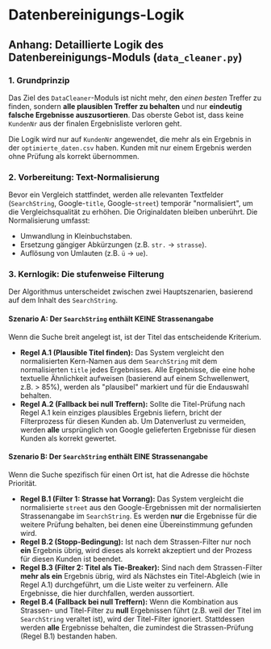 # Datenbereinigungs-Logik

## Anhang: Detaillierte Logik des Datenbereinigungs-Moduls (`data_cleaner.py`)

### 1. Grundprinzip

Das Ziel des `DataCleaner`-Moduls ist nicht mehr, den *einen besten* Treffer zu finden, sondern **alle plausiblen Treffer zu behalten** und nur **eindeutig falsche Ergebnisse auszusortieren**. Das oberste Gebot ist, dass keine `KundenNr` aus der finalen Ergebnisliste verloren geht.

Die Logik wird nur auf `KundenNr` angewendet, die mehr als ein Ergebnis in der `optimierte_daten.csv` haben. Kunden mit nur einem Ergebnis werden ohne Prüfung als korrekt übernommen.

### 2. Vorbereitung: Text-Normalisierung

Bevor ein Vergleich stattfindet, werden alle relevanten Textfelder (`SearchString`, Google-`title`, Google-`street`) temporär "normalisiert", um die Vergleichsqualität zu erhöhen. Die Originaldaten bleiben unberührt. Die Normalisierung umfasst:

* Umwandlung in Kleinbuchstaben.
* Ersetzung gängiger Abkürzungen (z.B. `str.` → `strasse`).
* Auflösung von Umlauten (z.B. `ü` → `ue`).

### 3. Kernlogik: Die stufenweise Filterung

Der Algorithmus unterscheidet zwischen zwei Hauptszenarien, basierend auf dem Inhalt des `SearchString`.

#### Szenario A: Der `SearchString` enthält KEINE Strassenangabe

Wenn die Suche breit angelegt ist, ist der Titel das entscheidende Kriterium.

* **Regel A.1 (Plausible Titel finden):** Das System vergleicht den normalisierten Kern-Namen aus dem `SearchString` mit dem normalisierten `title` jedes Ergebnisses. Alle Ergebnisse, die eine hohe textuelle Ähnlichkeit aufweisen (basierend auf einem Schwellenwert, z.B. > 85%), werden als "plausibel" markiert und für die Endauswahl behalten.
* **Regel A.2 (Fallback bei null Treffern):** Sollte die Titel-Prüfung nach Regel A.1 kein einziges plausibles Ergebnis liefern, bricht der Filterprozess für diesen Kunden ab. Um Datenverlust zu vermeiden, werden **alle** ursprünglich von Google gelieferten Ergebnisse für diesen Kunden als korrekt gewertet.

#### Szenario B: Der `SearchString` enthält EINE Strassenangabe

Wenn die Suche spezifisch für einen Ort ist, hat die Adresse die höchste Priorität.

* **Regel B.1 (Filter 1: Strasse hat Vorrang):** Das System vergleicht die normalisierte `street` aus den Google-Ergebnissen mit der normalisierten Strassenangabe im `SearchString`. Es werden **nur** die Ergebnisse für die weitere Prüfung behalten, bei denen eine Übereinstimmung gefunden wird.
* **Regel B.2 (Stopp-Bedingung):** Ist nach dem Strassen-Filter nur noch **ein** Ergebnis übrig, wird dieses als korrekt akzeptiert und der Prozess für diesen Kunden ist beendet.
* **Regel B.3 (Filter 2: Titel als Tie-Breaker):** Sind nach dem Strassen-Filter **mehr als ein** Ergebnis übrig, wird als Nächstes ein Titel-Abgleich (wie in Regel A.1) durchgeführt, um die Liste weiter zu verfeinern. Alle Ergebnisse, die hier durchfallen, werden aussortiert.
* **Regel B.4 (Fallback bei null Treffern):** Wenn die Kombination aus Strassen- und Titel-Filter zu **null** Ergebnissen führt (z.B. weil der Titel im `SearchString` veraltet ist), wird der Titel-Filter ignoriert. Stattdessen werden **alle** Ergebnisse behalten, die zumindest die Strassen-Prüfung (Regel B.1) bestanden haben.

